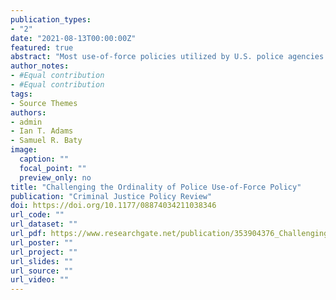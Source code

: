 ```yaml
---
publication_types:
- "2"
date: "2021-08-13T00:00:00Z"
featured: true
abstract: "Most use-of-force policies utilized by U.S. police agencies make fundamental ordinal assumptions about officers’ force responses to subject resistance. These policies consist of varying levels of force and resistance along an ordinally-ranked continuum of severity. We empirically tested the ordinal assumptions that are ubiquitous to police use-of-force force continua within the U.S. using one year’s use-of-force data from a municipal police department. Applying a quantitative technique known as categorical regression with optimal scaling we found the assumptions of ordinality within the studied department’s use-of-force continuum (which is similar to many police use-of-force continua within the U.S.) are not met. Specifying physical force as a ‘lower’ force option than less-lethal tools is associated with increased officer injury and decreased subject injury. Our findings call into question use-of-force continua featuring ordinal rankings for varying categories of less-lethal force."
author_notes:
- #Equal contribution
- #Equal contribution
tags:
- Source Themes
authors:
- admin
- Ian T. Adams
- Samuel R. Baty
image: 
  caption: ""
  focal_point: ""
  preview_only: no
title: "Challenging the Ordinality of Police Use-of-Force Policy"
publication: "Criminal Justice Policy Review"
doi: https://doi.org/10.1177/08874034211038346
url_code: ""
url_dataset: ""
url_pdf: https://www.researchgate.net/publication/353904376_Challenging_the_Ordinality_of_Police_Use-of-Force_Policy
url_poster: ""
url_project: ""
url_slides: ""
url_source: ""
url_video: ""
---
```


